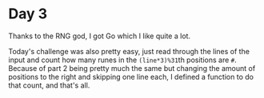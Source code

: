 # Day 3
Thanks to the RNG god, I got Go which I like quite a lot.

Today's challenge was also pretty easy, just read through the lines of the input and count how many runes in the `(line*3)%31`th positions are `#`. Because of part 2 being pretty much the same but changing the amount of positions to the right and skipping one line each, I defined a function to do that count, and that's all.
